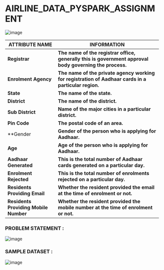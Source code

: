 # **AIRLINE_DATA_PYSPARK_ASSIGNMENT**

![image](https://user-images.githubusercontent.com/98200001/171405243-a826bd17-379f-4fc1-9fce-31e9c2aa5913.png)

| **ATTRIBUTE NAME** | **INFORMATION** |
|---|---|
|**Registrar**| **The name of the registrar office, generally this is government approval body governing the process.**|
|**Enrolment Agency**| **The name of the private agency working for registration of Aadhaar cards in a particular region.** |
|**State**| **The name of the state.** |
|**District**| **The name of the district.** |
|**Sub District**| **Name of the major cities in a particular district.** |
|**Pin Code**| **The postal code of an area.** |
|**Gender| **Gender of the person who is applying for Aadhaar.** |
|**Age**| **Age of the person who is applying for Aadhaar.** |
|**Aadhaar Generated**| **This is the total number of Aadhaar cards generated on a particular day.** |
|**Enrolment Rejected**| **This is the total number of enrolments rejected on a particular day.** |
|**Residents Providing Email**| **Whether the resident provided the email at the time of enrolment or not.** |
|**Residents Providing Mobile Number**| **Whether the resident provided the mobile number at the time of enrolment or not.** |

### **PROBLEM STATEMENT :**
![image](https://user-images.githubusercontent.com/98200001/171405420-0c26fcf4-9b55-4bf3-a7b1-da8797802c55.png)

### **SAMPLE DATASET :**
![image](https://user-images.githubusercontent.com/98200001/171406863-e7d43d1d-3662-424a-b668-e0902e5ab50a.png)

